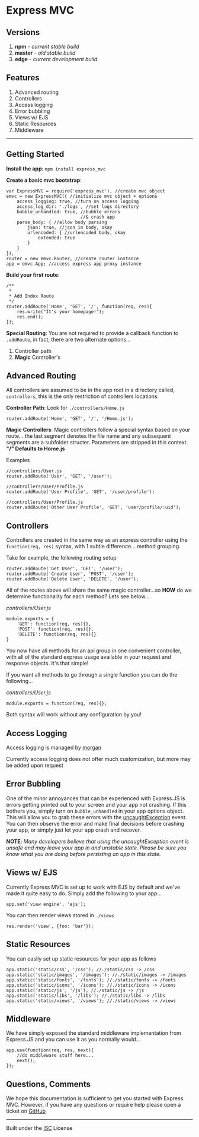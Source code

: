 Express MVC
=======
## Versions ##
 1. **npm** - *current stable build*
 2. **master** - *old stable build*
 3. **edge** - *current development build*

## Features ##

 1. Advanced routing
 2. Controllers
 3. Access logging
 4. Error bubbling
 5. Views w/ EJS
 6. Static Resources
 7. Middleware


----------


## Getting Started ##

**Install the app**:  `npm install express_mvc`

**Create a basic mvc bootstrap**:
```
var ExpressMVC = require('express_mvc'), //create mvc object
emvc = new ExpressMVC({ //initialize mvc object + options
    access_logging: true, //turn on access logging
    access_log_dir: './logs', //set logs directory
    bubble_unhandled: true, //bubble errors
                            //& crash app
    parse_body: { //allow body parsing
        json: true, //json in body, okay
        urlencoded: { //urlencoded body, okay
            extended: true
        }
    }
}),
router = new emvc.Router, //create router instance
app = emvc.App; //access express app proxy instance
```

**Build your first route**:
```
/**
 *
 * Add Index Route
 */
router.addRoute('Home', 'GET', '/', function(req, res){
    res.write("It's your homepage!");
    res.end();
});
```

**Special Routing**:
You are not required to provide a callback function to `.addRoute`, in fact, there are two alternate options...

 

 1. Controller path
 2. **Magic** Controller's

## Advanced Routing ##
All controllers are assumed to be in the app root in a directory called, `controllers`, this is the only restriction of controllers locations.

**Controller Path**:
Look for `./controllers/Home.js`
```
router.addRoute('Home', 'GET', '/', '/Home.js');
```

**Magic Controllers**:
Magic controllers follow a special syntax based on your route... the last segment denotes the file name and any subsequent segments are a subfolder structer. Parameters are stripped in this context.  **"/" Defaults to Home.js**

Examples
```
//controllers/User.js
router.addRoute('User', 'GET', '/user');

//controllers/User/Profile.js
router.addRoute('User Profile', 'GET', '/user/profile');

//controllers/User/Profile.js
router.addRoute('Other User Profile', 'GET', 'user/profile/:uid');
```

## Controllers ##
Controllers are created in the same way as an express controller using the `function(req, res)` syntax, with 1 subtle difference... method grouping.

Take for example, the following routing setup
```
router.addRoute('Get User', 'GET', '/user');
router.addRoute('Create User', 'POST', '/user');
router.addRoute('Delete User', 'DELETE', '/user');
```

All of the routes above will share the same magic controller...so **HOW** do we determine functionality for each method? Lets see below...

*controllers/User.js*
```
module.exports = {
    'GET': function(req, res){},
    'POST': function(req, res){},
    'DELETE': function(req, res){}
}
```

You now have all methods for an api group in one convenient controller, with all of the standard express usage available in your request and response objects. It's that simple!

If you want all methods to go through a single function you can do the following...

*controllers/User.js*
```
module.exports = function(req, res){};
```

Both syntax will work without any configuration by you!

## Access Logging ##
Access logging is managed by [morgan](https://github.com/expressjs/morgan%20morgan)

Currently access logging does not offer much customization, but more may be added upon request

## Error Bubbling ##
One of the minor annoyances that can be experienced with Express.JS is errors getting printed out to  your screen and your app not crashing. If this bothers you, simply turn on `bubble_unhandled` in your app options object. This will allow you to grab these errors with the [uncaughtException](https://nodejs.org/api/process.html#process_event_uncaughtexception) event. You can then observe the error and make final decisions before crashing your app, or simply just let your app crash and recover.

**NOTE**: *Many developers believe that using the uncaughtException event is unsafe and may leave your app in and unstable state. Please be sure you know what you are doing before persisting an app in this state.*

## Views w/ EJS ##
Currently Express MVC is set up to work with EJS by default and we've made it quite easy to do. Simply add the following to your app...
```
app.set('view engine', 'ejs');
```

You can then render views stored in `./views`
```
res.render('view', {foo: 'bar'});
```

## Static Resources ##
You can easily set up static resources for your app as follows
```
app.static('static/css', '/css'); //./static/css -> /css
app.static('static/images', '/images'); //./static/images -> /images
app.static('static/fonts', '/fonts'); //./static/fonts -> /fonts
app.static('static/icons', '/icons'); //./static/icons -> /icons
app.static('static/js', '/js'); //./static/js -> /js
app.static('static/libs', '/libs'); //./static/libs -> /libs
app.static('static/views', '/views'); //./static/views -> /views
```

## Middleware ##
We have simply exposed the standard middleware implementation from Express.JS and you can use it as you normally would...
```
app.use(function(req, res, next){
    //do middleware stuff here...
    next();
});
```

## Questions, Comments ##
We hope this documentation is sufficient to get you started with Express MVC. However, if you have any questions or require help please open a ticket on [GitHub](https://github.com/the-letter-e-production/Express-MVC)


----------


Built under the [ISC](http://opensource.org/licenses/ISC) License

